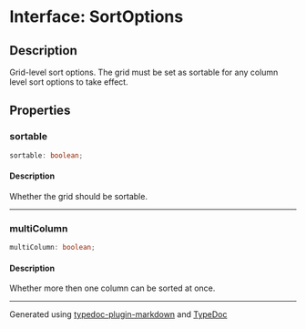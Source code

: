 # Interface: SortOptions

## Description

Grid-level sort options. The grid must be set as sortable for any
 column level sort options to take effect.

## Properties

### sortable

```ts
sortable: boolean;
```

#### Description

Whether the grid should be sortable.

***

### multiColumn

```ts
multiColumn: boolean;
```

#### Description

Whether more then one column can be sorted at once.

***

Generated using [typedoc-plugin-markdown](https://www.npmjs.com/package/typedoc-plugin-markdown) and [TypeDoc](https://typedoc.org/)
